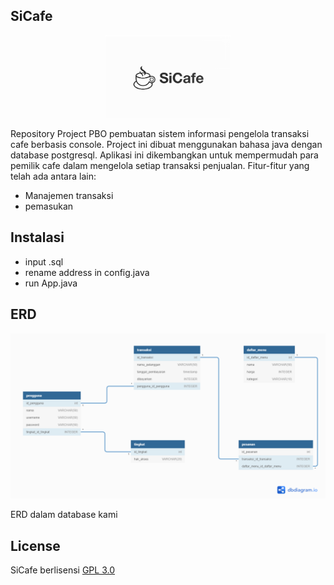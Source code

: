 ## SiCafe
<p align="center"><img src="https://raw.githubusercontent.com/dewanakl/SiCafe/main/image/sicafe.png" width="200"></p>
Repository Project PBO pembuatan sistem informasi pengelola transaksi cafe berbasis console. Project ini dibuat menggunakan bahasa java dengan database postgresql.
Aplikasi ini dikembangkan untuk mempermudah para pemilik cafe dalam mengelola setiap transaksi penjualan. Fitur-fitur yang telah ada antara lain:

- Manajemen transaksi
- pemasukan

## Instalasi
- input .sql
- rename address in config.java
- run App.java

## ERD
<p align="center"><img src="https://raw.githubusercontent.com/dewanakl/SiCafe/main/image/Erdsicafe.png" width="600"></p>
ERD dalam database kami

## License
SiCafe berlisensi [GPL 3.0](https://opensource.org/licenses/GPL-3.0)
